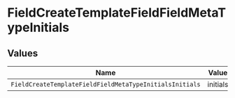 # FieldCreateTemplateFieldFieldMetaTypeInitials


## Values

| Name                                                    | Value                                                   |
| ------------------------------------------------------- | ------------------------------------------------------- |
| `FieldCreateTemplateFieldFieldMetaTypeInitialsInitials` | initials                                                |